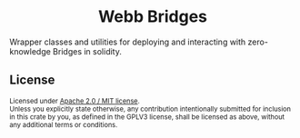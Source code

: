 <h1 align="center">Webb Bridges</h1>

Wrapper classes and utilities for deploying and interacting with zero-knowledge Bridges in solidity.

## License 

<sup>
Licensed under <a href="LICENSE">Apache 2.0 / MIT license</a>.
</sup>

<br/>

<sub>
Unless you explicitly state otherwise, any contribution intentionally submitted
for inclusion in this crate by you, as defined in the GPLV3 license, shall
be licensed as above, without any additional terms or conditions.
</sub>

